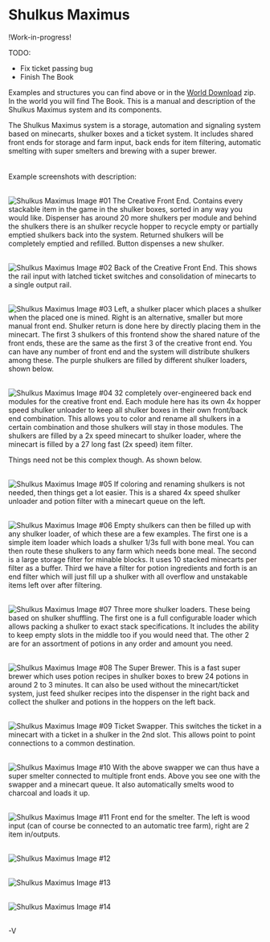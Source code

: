 # Shulkus Maximus

!Work-in-progress!

TODO:
- Fix ticket passing bug
- Finish The Book

Examples and structures you can find above or in the [World Download](https://github.com/Vampyric-OC/Shulkus-Maximus/raw/main/Shulkus%20Maximus.zip) zip.
In the world you will find The Book. This is a manual and description of the Shulkus Maximus system and its components.

The Shulkus Maximus system is a storage, automation and signaling system based on minecarts, shulker boxes and a ticket system.
It includes shared front ends for storage and farm input, back ends for item filtering, automatic smelting with super smelters and brewing with a super brewer.
<br/><br/><br/>
Example screenshots with description:
<br/><br/>

![Shulkus Maximus Image #01](https://raw.githubusercontent.com/Vampyric-OC/Shulkus-Maximus/main/Screenshots/Shulkus_Maximus_01.png)
The Creative Front End.
Contains every stackable item in the game in the shulker boxes, sorted in any way you would like.
Dispenser has around 20 more shulkers per module and behind the shulkers there is an shulker recycle hopper to recycle empty or partially emptied shulkers back into the system. Returned shulkers will be completely emptied and refilled.
Button dispenses a new shulker.
<br/><br/>

![Shulkus Maximus Image #02](https://raw.githubusercontent.com/Vampyric-OC/Shulkus-Maximus/main/Screenshots/Shulkus_Maximus_02.png)
Back of the Creative Front End.
This shows the rail input with latched ticket switches and consolidation of minecarts to a single output rail.
<br/><br/>

![Shulkus Maximus Image #03](https://raw.githubusercontent.com/Vampyric-OC/Shulkus-Maximus/main/Screenshots/Shulkus_Maximus_03.png)
Left, a shulker placer which places a shulker when the placed one is mined.
Right is an alternative, smaller but more manual front end.
Shulker return is done here by directly placing them in the minecart.
The first 3 shulkers of this frontend show the shared nature of the front ends, these are the same as the first 3 of the creative front end.
You can have any number of front end and the system will distribute shulkers among these.
The purple shulkers are filled by different shulker loaders, shown below.
<br/><br/>

![Shulkus Maximus Image #04](https://raw.githubusercontent.com/Vampyric-OC/Shulkus-Maximus/main/Screenshots/Shulkus_Maximus_04.png)
32 completely over-engineered back end modules for the creative front end.
Each module here has its own 4x hopper speed shulker unloader to keep all shulker boxes in their own front/back end combination.
This allows you to color and rename all shulkers in a certain combination and those shulkers will stay in those modules.
The shulkers are filled by a 2x speed minecart to shulker loader, where the minecart is filled by a 27 long fast (2x speed) item filter.

Things need not be this complex though. As shown below.
<br/><br/>

![Shulkus Maximus Image #05](https://raw.githubusercontent.com/Vampyric-OC/Shulkus-Maximus/main/Screenshots/Shulkus_Maximus_05.png)
If coloring and renaming shulkers is not needed, then things get a lot easier.
This is a shared 4x speed shulker unloader and potion filter with a minecart queue on the left.
<br/><br/>

![Shulkus Maximus Image #06](https://raw.githubusercontent.com/Vampyric-OC/Shulkus-Maximus/main/Screenshots/Shulkus_Maximus_06.png)
Empty shulkers can then be filled up with any shulker loader, of which these are a few examples.
The first one is a simple item loader which loads a shulker 1/3s full with bone meal.
You can then route these shulkers to any farm which needs bone meal.
The second is a large storage filter for minable blocks. It uses 10 stacked minecarts per filter as a buffer.
Third we have a filter for potion ingredients and forth is an end filter which will just fill up a shulker with all overflow and unstakable items left over after filtering.
<br/><br/>

![Shulkus Maximus Image #07](https://raw.githubusercontent.com/Vampyric-OC/Shulkus-Maximus/main/Screenshots/Shulkus_Maximus_07.png)
Three more shulker loaders. These being based on shulker shuffling.
The first one is a full configurable loader which allows packing a shulker to exact stack specifications.
It includes the ability to keep empty slots in the middle too if you would need that.
The other 2 are for an assortment of potions in any order and amount you need.
<br/><br/>

![Shulkus Maximus Image #08](https://raw.githubusercontent.com/Vampyric-OC/Shulkus-Maximus/main/Screenshots/Shulkus_Maximus_08.png)
The Super Brewer.
This is a fast super brewer which uses potion recipes in shulker boxes to brew 24 potions in around 2  to 3 minutes.
It can also be used without the minecart/ticket system, just feed shulker recipes into the dispenser in the right back and collect the shulker and potions in the hoppers on the left back.
<br/><br/>

![Shulkus Maximus Image #09](https://raw.githubusercontent.com/Vampyric-OC/Shulkus-Maximus/main/Screenshots/Shulkus_Maximus_09.png)
Ticket Swapper.
This switches the ticket in a minecart with a ticket in a shulker in the 2nd slot.
This allows point to point connections to a common destination.
<br/><br/>

![Shulkus Maximus Image #10](https://raw.githubusercontent.com/Vampyric-OC/Shulkus-Maximus/main/Screenshots/Shulkus_Maximus_10.png)
With the above swapper we can thus have a super smelter connected to multiple front ends.
Above you see one with the swapper and a minecart queue.
It also automatically smelts wood to charcoal and loads it up.
<br/><br/>

![Shulkus Maximus Image #11](https://raw.githubusercontent.com/Vampyric-OC/Shulkus-Maximus/main/Screenshots/Shulkus_Maximus_11.png)
Front end for the smelter.
The left is wood input (can of course be connected to an automatic tree farm), right are 2 item in/outputs.
<br/><br/>

![Shulkus Maximus Image #12](https://raw.githubusercontent.com/Vampyric-OC/Shulkus-Maximus/main/Screenshots/Shulkus_Maximus_12.png)
<br/><br/>

![Shulkus Maximus Image #13](https://raw.githubusercontent.com/Vampyric-OC/Shulkus-Maximus/main/Screenshots/Shulkus_Maximus_13.png)
<br/><br/>

![Shulkus Maximus Image #14](https://raw.githubusercontent.com/Vampyric-OC/Shulkus-Maximus/main/Screenshots/Shulkus_Maximus_14.png)
<br/><br/>

-V
